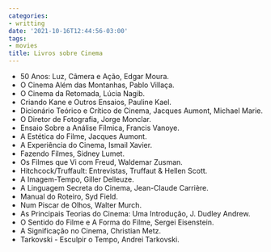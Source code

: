 ```yaml
---
categories:
- writting
date: '2021-10-16T12:44:56-03:00'
tags:
- movies
title: Livros sobre Cinema
---
```


- 50 Anos: Luz, Câmera e Ação, Edgar Moura.
 - O Cinema Além das Montanhas, Pablo Villaça.
 - O Cinema da Retomada, Lúcia Nagib.
 - Criando Kane e Outros Ensaios, Pauline Kael.
 - Dicionário Teórico e Crítico de Cinema, Jacques Aumont, Michael Marie.
 - O Diretor de Fotografia, Jorge Monclar.
 - Ensaio Sobre a Análise Fílmica, Francis Vanoye.
 - A Estética do Filme, Jacques Aumont.
 - A Experiência do Cinema, Ismail Xavier.
 - Fazendo Filmes, Sidney Lumet.
 - Os Filmes que Vi com Freud, Waldemar Zusman.
 - Hitchcock/Truffault: Entrevistas, Truffaut & Hellen Scott.
 - A Imagem-Tempo, Giller Delleuze.
 - A Linguagem Secreta do Cinema, Jean-Claude Carrière.
 - Manual do Roteiro, Syd Field.
 - Num Piscar de Olhos, Walter Murch.
 - As Principais Teorias do Cinema: Uma Introdução, J. Dudley Andrew.
 - O Sentido do Filme e A Forma do Filme, Sergei Eisenstein.
 - A Significação no Cinema, Christian Metz.
 - Tarkovski - Esculpir o Tempo, Andrei Tarkovski.

